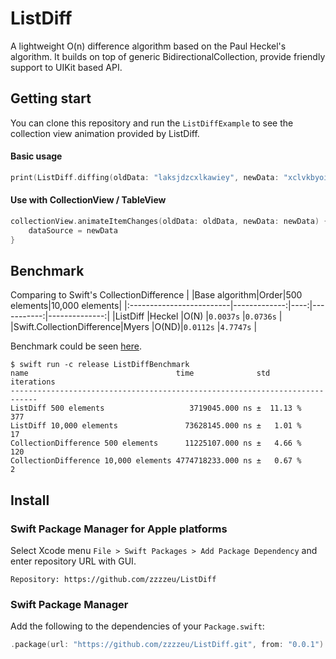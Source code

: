 # ListDiff
A lightweight O(n) difference algorithm based on the Paul Heckel's algorithm.
It builds on top of generic BidirectionalCollection, provide friendly support to UIKit based API.

## Getting start
You can clone this repository and run the `ListDiffExample` to see the collection view animation provided by ListDiff.
#### Basic usage
```swift
print(ListDiff.diffing(oldData: "laksjdzcxlkawiey", newData: "xclvkbyoieuwyrck"))
```
#### Use with CollectionView / TableView
```swift
collectionView.animateItemChanges(oldData: oldData, newData: newData) {
    dataSource = newData
}
```

## Benchmark
Comparing to Swift's CollectionDifference
|                          |Base algorithm|Order|500 elements|10,000 elements|
|:-------------------------|-------------:|----:|-----------:|--------------:|
|ListDiff                  |Heckel        |O(N) |`0.0037s`   |`0.0736s`      |
|Swift.CollectionDifference|Myers         |O(ND)|`0.0112s`   |`4.7747s`      |

Benchmark could be seen [here](https://github.com/zzzzeu/ListDiff/blob/main/Benchmarks/main.swift).

```
$ swift run -c release ListDiffBenchmark
name                                 time              std        iterations
----------------------------------------------------------------------------
ListDiff 500 elements                   3719045.000 ns ±  11.13 %        377
ListDiff 10,000 elements               73628145.000 ns ±   1.01 %         17
CollectionDifference 500 elements      11225107.000 ns ±   4.66 %        120
CollectionDifference 10,000 elements 4774718233.000 ns ±   0.67 %          2
```

## Install
### Swift Package Manager for Apple platforms
Select Xcode menu `File > Swift Packages > Add Package Dependency` and enter repository URL with GUI.
```
Repository: https://github.com/zzzzeu/ListDiff
```
### Swift Package Manager
Add the following to the dependencies of your `Package.swift`:
```swift
.package(url: "https://github.com/zzzzeu/ListDiff.git", from: "0.0.1")
```
